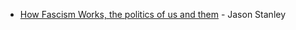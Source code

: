 - [How Fascism Works, the politics of us and them](https://www.amazon.com/How-Fascism-Works-Politics-Them/dp/0525511830) - Jason Stanley